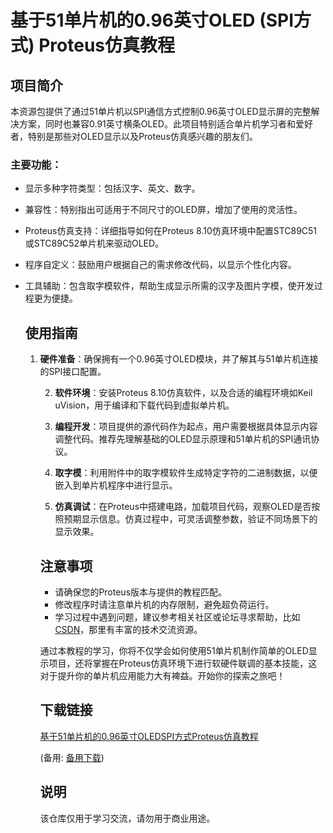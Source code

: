 # 基于51单片机的0.96英寸OLED (SPI方式) Proteus仿真教程

## 项目简介
本资源包提供了通过51单片机以SPI通信方式控制0.96英寸OLED显示屏的完整解决方案，同时也兼容0.91英寸横条OLED。此项目特别适合单片机学习者和爱好者，特别是那些对OLED显示以及Proteus仿真感兴趣的朋友们。

### 主要功能：
- 显示多种字符类型：包括汉字、英文、数字。
- 兼容性：特别指出可适用于不同尺寸的OLED屏，增加了使用的灵活性。
- Proteus仿真支持：详细指导如何在Proteus 8.10仿真环境中配置STC89C51或STC89C52单片机来驱动OLED。
- 程序自定义：鼓励用户根据自己的需求修改代码，以显示个性化内容。
- 工具辅助：包含取字模软件，帮助生成显示所需的汉字及图片字模，使开发过程更为便捷。

  ## 使用指南
  1. **硬件准备**：确保拥有一个0.96英寸OLED模块，并了解其与51单片机连接的SPI接口配置。

     2. **软件环境**：安装Proteus 8.10仿真软件，以及合适的编程环境如Keil uVision，用于编译和下载代码到虚拟单片机。

     3. **编程开发**：项目提供的源代码作为起点，用户需要根据具体显示内容调整代码。推荐先理解基础的OLED显示原理和51单片机的SPI通讯协议。

     4. **取字模**：利用附件中的取字模软件生成特定字符的二进制数据，以便嵌入到单片机程序中进行显示。

     5. **仿真调试**：在Proteus中搭建电路，加载项目代码，观察OLED是否按照预期显示信息。仿真过程中，可灵活调整参数，验证不同场景下的显示效果。

     ## 注意事项
     - 请确保您的Proteus版本与提供的教程匹配。
     - 修改程序时请注意单片机的内存限制，避免超负荷运行。
     - 学习过程中遇到问题，建议参考相关社区或论坛寻求帮助，比如[CSDN](https://csdn.net)，那里有丰富的技术交流资源。

     通过本教程的学习，你将不仅学会如何使用51单片机制作简单的OLED显示项目，还将掌握在Proteus仿真环境下进行软硬件联调的基本技能，这对于提升你的单片机应用能力大有裨益。开始你的探索之旅吧！

     ## 下载链接
     [基于51单片机的0.96英寸OLEDSPI方式Proteus仿真教程](https://pan.quark.cn/s/a758e9f08d88) 

     (备用: [备用下载](https://pan.baidu.com/s/1J7SCuQPENY8x1b80XDN1Hg?pwd=1234))

     ## 说明

     该仓库仅用于学习交流，请勿用于商业用途。
